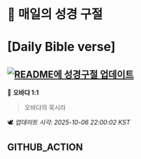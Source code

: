# 🙏 매일의 성경 구절
# [Daily Bible verse]
## [![README에 성경구절 업데이트](https://github.com/DONGSUKA/first_test/actions/workflows/update-readme-bible.yml/badge.svg)](https://github.com/DONGSUKA/first_test/actions/workflows/update-readme-bible.yml)
<!-- START_BIBLE_VERSE -->
📖 **오바댜 1:1**
> 오바댜의 묵시라

🕊️ _업데이트 시각: 2025-10-06 22:00:02 KST_
  <!-- END_BIBLE_VERSE -->
## GITHUB_ACTION
